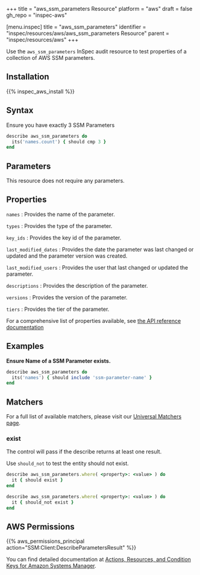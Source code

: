 +++
title = "aws_ssm_parameters Resource"
platform = "aws"
draft = false
gh_repo = "inspec-aws"

[menu.inspec]
title = "aws_ssm_parameters"
identifier = "inspec/resources/aws/aws_ssm_parameters Resource"
parent = "inspec/resources/aws"
+++

Use the `aws_ssm_parameters` InSpec audit resource to test properties of a collection of AWS SSM parameters.

## Installation

{{% inspec_aws_install %}}

## Syntax

 Ensure you have exactly 3 SSM Parameters

```ruby
describe aws_ssm_parameters do
  its('names.count') { should cmp 3 }
end
```

## Parameters

This resource does not require any parameters.

## Properties

`names`
: Provides the name of the parameter.

`types`
: Provides the type of the parameter.

`key_ids`
: Provides the key id of the parameter.

`last_modified_dates`
: Provides the date the parameter was last changed or updated and the parameter version was created.

`last_modified_users`
: Provides the user that last changed or updated the parameter.

`descriptions`
: Provides the description of the parameter.

`versions`
: Provides the version of the parameter.

`tiers`
: Provides the tier of the parameter.

For a comprehensive list of properties available, see [the API reference documentation](https://docs.aws.amazon.com/systems-manager/latest/APIReference/API_Parameter.html)

## Examples

**Ensure Name of a SSM Parameter exists.**

```ruby
describe aws_ssm_parameters do
  its('names') { should include 'ssm-parameter-name' }
end
```

## Matchers

For a full list of available matchers, please visit our [Universal Matchers page](https://www.inspec.io/docs/reference/matchers/).

### exist

The control will pass if the describe returns at least one result.

Use `should_not` to test the entity should not exist.

```ruby
describe aws_ssm_parameters.where( <property>: <value> ) do
  it { should exist }
end
```

```ruby
describe aws_ssm_parameters.where( <property>: <value> ) do
  it { should_not exist }
end
```

## AWS Permissions

{{% aws_permissions_principal action="SSM:Client:DescribeParametersResult" %}}

You can find detailed documentation at [Actions, Resources, and Condition Keys for Amazon Systems Manager](https://docs.aws.amazon.com/IAM/latest/UserGuide/list_awssystemsmanager.html).